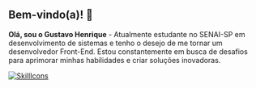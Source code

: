 ## Bem-vindo(a)! 👋
**Olá, sou o Gustavo Henrique** - Atualmente estudante no SENAI-SP em desenvolvimento de sistemas e tenho o desejo de me tornar um desenvolvedor Front-End. Estou constantemente em busca de desafios para aprimorar minhas habilidades e criar soluções inovadoras.

[![SkillIcons](https://skillicons.dev/icons?i=html,css,js,react,tailwind,nodejs,figma)](https://skillicons.dev)<br/>
